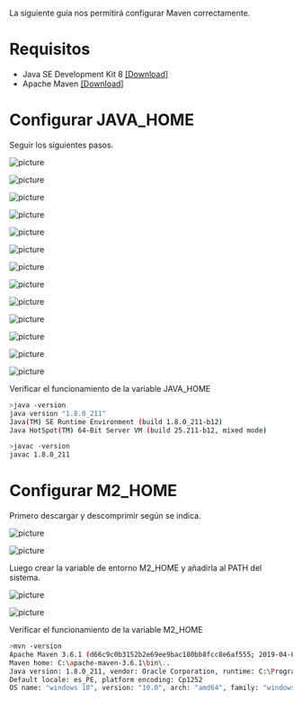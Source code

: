La siguiente guia nos permitirá configurar Maven correctamente.

# Requisitos

- Java SE Development Kit 8 [[Download]](https://www.oracle.com/technetwork/java/javaee/downloads/jdk8-downloads-2133151.html)
- Apache Maven [[Download]](https://maven.apache.org/download.cgi)

# Configurar JAVA_HOME

Seguir los siguientes pasos.

![picture](./img/1.png)

![picture](./img/2.png)

![picture](./img/3.png)

![picture](./img/4.png)

![picture](./img/5.png)

![picture](./img/6.png)

![picture](./img/7.png)

![picture](./img/8.png)

![picture](./img/9.png)

![picture](./img/10.png)

![picture](./img/11.png)

![picture](./img/12.png)

![picture](./img/13.png)


Verificar el funcionamiento de la variable JAVA_HOME
```bash
>java -version
java version "1.8.0_211"
Java(TM) SE Runtime Environment (build 1.8.0_211-b12)
Java HotSpot(TM) 64-Bit Server VM (build 25.211-b12, mixed mode)

>javac -version
javac 1.8.0_211
```

# Configurar M2_HOME

Primero descargar y descomprimir según se indica.

![picture](./img/15.png)

![picture](./img/16.png)

Luego crear la variable de entorno M2_HOME y añadirla al PATH del sistema.

![picture](./img/17.png)

![picture](./img/18.png)

Verificar el funcionamiento de la variable M2_HOME
```bash
>mvn -version
Apache Maven 3.6.1 (d66c9c0b3152b2e69ee9bac180bb8fcc8e6af555; 2019-04-04T12:00:29-07:00)
Maven home: C:\apache-maven-3.6.1\bin\..
Java version: 1.8.0_211, vendor: Oracle Corporation, runtime: C:\Program Files\Java\jdk1.8.0_211\jre
Default locale: es_PE, platform encoding: Cp1252
OS name: "windows 10", version: "10.0", arch: "amd64", family: "windows"
```
